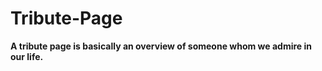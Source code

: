 # Tribute-Page
**A tribute page is basically an overview of someone whom we admire in our life.**





